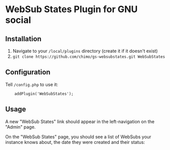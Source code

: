 # WebSub States Plugin for GNU social

## Installation

1. Navigate to your `/local/plugins` directory (create it if it doesn't exist)
1. `git clone https://github.com/chimo/gs-websubstates.git WebSubStates`

## Configuration

Tell `/config.php` to use it:

```
    addPlugin('WebSubStates');
```

## Usage

A new "WebSub States" link should appear in the left-navigation on the "Admin" page.

On the "WebSub States" page, you should see a list of WebSubs your instance knows about, the date they were created and their status:



